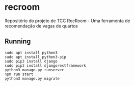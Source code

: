 # recroom
Repositório do projeto de TCC RecRoom - Uma ferramenta de recomendação de vagas de quartos 


## Running


```
sudo apt install python3
sudo apt install python3-pip
sudo pip3 install django
sudo pip3 install djangorestframework
python3 manage.py runserver
npm run start
python3 manage.py migrate
```
